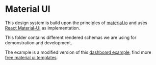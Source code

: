 # Material UI

This design system is build upon the principles of [material.io](https://material.io) and uses [React Material-UI](https://material-ui.com) as implementation.

This folder contains different rendered schemas we are using for demonstration and development.

The example is a modified version of this [dashboard example](https://material-ui.com/getting-started/templates/dashboard/), find more [free material ui templates](https://material-ui.com/getting-started/templates/).

